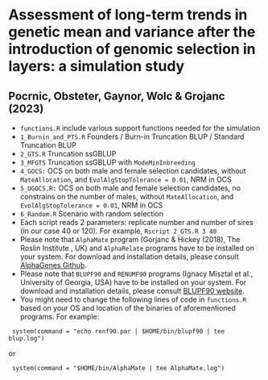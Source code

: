 # Assessment of long-term trends in genetic mean and variance after the introduction of genomic selection in layers: a simulation study
## Pocrnic, Obsteter, Gaynor, Wolc & Grojanc (2023)

- `functions.R` include various support functions needed for the simulation
- `1_Burnin_and_PTS.R` Founders / Burn-in Truncation BLUP / Standard Truncation BLUP
- `2_GTS.R` Truncation ssGBLUP
- `3_MFGTS` Truncation ssGBLUP with `ModeMinInbreeding`
- `4_GOCS:` OCS on both male and female selection candidates, without `MateAllocation`, and `EvolAlgStopTolerance = 0.01`, NRM in OCS
- `5_UGOCS.R:` OCS on both male and female selection candidates, no constrains on the number of males, without `MateAllocation`, and `EvolAlgStopTolerance = 0.01`, NRM in OCS
- `6_Random.R` Scenario with random selection 
- Each script reads 2 parameters: replicate number and number of sires (in our case 40 or 120). For example, `Rscript 2_GTS.R 3 40` 
- Please note that `AlphaMate` program (Gorjanc & Hickey (2018), The Roslin Institute , UK) and `AlphaRelate` programs have to be installed on your system. For download and installation details, please consult [AlphaGenes Github](https://github.com/AlphaGenes). 
- Please note that `BLUPF90` and `RENUMF90` programs (Ignacy Misztal et al., University of Georgia, USA) have to be installed on your system. For download and installation details, please consult [BLUPF90 website](http://nce.ads.uga.edu/software/). 
- You might need to change the following lines of code in `functions.R` based on your OS and location of the binaries of aforementioned programs. For example:
```
 system(command = "echo renf90.par | $HOME/bin/blupf90 | tee blup.log")
```
or
```
 system(command = "$HOME/bin/AlphaMate | tee AlphaMate.log")
```



